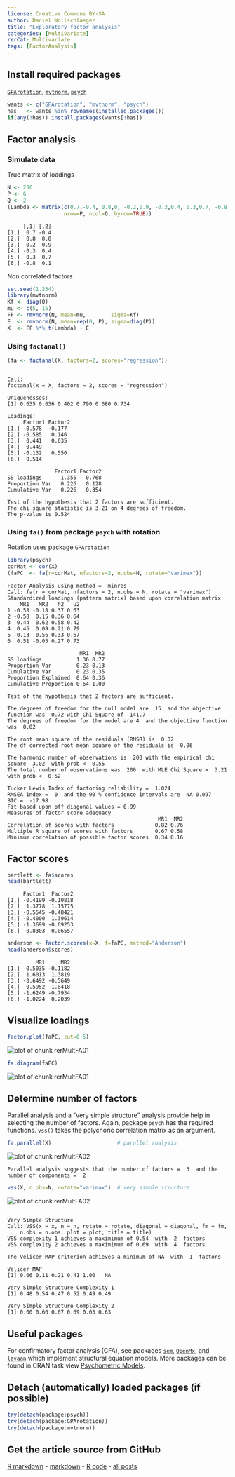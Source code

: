 ```yaml
---
license: Creative Commons BY-SA
author: Daniel Wollschlaeger
title: "Exploratory factor analysis"
categories: [Multivariate]
rerCat: Multivariate
tags: [FactorAnalysis]
---
```





Install required packages
-------------------------

[`GPArotation`](http://cran.r-project.org/package=GPArotation), [`mvtnorm`](http://cran.r-project.org/package=mvtnorm), [`psych`](http://cran.r-project.org/package=psych)


```r
wants <- c("GPArotation", "mvtnorm", "psych")
has   <- wants %in% rownames(installed.packages())
if(any(!has)) install.packages(wants[!has])
```


Factor analysis
-------------------------

### Simulate data

True matrix of loadings


```r
N <- 200
P <- 6
Q <- 2
(Lambda <- matrix(c(0.7,-0.4, 0.8,0, -0.2,0.9, -0.3,0.4, 0.3,0.7, -0.8,0.1),
                  nrow=P, ncol=Q, byrow=TRUE))
```

```
     [,1] [,2]
[1,]  0.7 -0.4
[2,]  0.8  0.0
[3,] -0.2  0.9
[4,] -0.3  0.4
[5,]  0.3  0.7
[6,] -0.8  0.1
```


Non correlated factors


```r
set.seed(1.234)
library(mvtnorm)
Kf <- diag(Q)
mu <- c(5, 15)
FF <- rmvnorm(N, mean=mu,        sigma=Kf)
E  <- rmvnorm(N, mean=rep(0, P), sigma=diag(P))
X  <- FF %*% t(Lambda) + E
```


### Using `factanal()`


```r
(fa <- factanal(X, factors=2, scores="regression"))
```

```

Call:
factanal(x = X, factors = 2, scores = "regression")

Uniquenesses:
[1] 0.635 0.636 0.402 0.790 0.680 0.734

Loadings:
     Factor1 Factor2
[1,] -0.578  -0.177 
[2,] -0.585   0.146 
[3,]  0.441   0.635 
[4,]  0.449         
[5,] -0.132   0.550 
[6,]  0.514         

               Factor1 Factor2
SS loadings      1.355   0.768
Proportion Var   0.226   0.128
Cumulative Var   0.226   0.354

Test of the hypothesis that 2 factors are sufficient.
The chi square statistic is 3.21 on 4 degrees of freedom.
The p-value is 0.524 
```


### Using `fa()` from package `psych` with rotation

Rotation uses package `GPArotation`


```r
library(psych)
corMat <- cor(X)
(faPC  <- fa(r=corMat, nfactors=2, n.obs=N, rotate="varimax"))
```

```
Factor Analysis using method =  minres
Call: fa(r = corMat, nfactors = 2, n.obs = N, rotate = "varimax")
Standardized loadings (pattern matrix) based upon correlation matrix
    MR1   MR2   h2   u2
1 -0.58 -0.18 0.37 0.63
2 -0.58  0.15 0.36 0.64
3  0.44  0.62 0.58 0.42
4  0.45  0.09 0.21 0.79
5 -0.13  0.56 0.33 0.67
6  0.51 -0.05 0.27 0.73

                       MR1  MR2
SS loadings           1.36 0.77
Proportion Var        0.23 0.13
Cumulative Var        0.23 0.35
Proportion Explained  0.64 0.36
Cumulative Proportion 0.64 1.00

Test of the hypothesis that 2 factors are sufficient.

The degrees of freedom for the null model are  15  and the objective function was  0.72 with Chi Square of  141.7
The degrees of freedom for the model are 4  and the objective function was  0.02 

The root mean square of the residuals (RMSR) is  0.02 
The df corrected root mean square of the residuals is  0.06 

The harmonic number of observations is  200 with the empirical chi square  3.02  with prob <  0.55 
The total number of observations was  200  with MLE Chi Square =  3.21  with prob <  0.52 

Tucker Lewis Index of factoring reliability =  1.024
RMSEA index =  0  and the 90 % confidence intervals are  NA 0.097
BIC =  -17.98
Fit based upon off diagonal values = 0.99
Measures of factor score adequacy             
                                                MR1  MR2
Correlation of scores with factors             0.82 0.76
Multiple R square of scores with factors       0.67 0.58
Minimum correlation of possible factor scores  0.34 0.16
```


Factor scores
-------------------------


```r
bartlett <- fa$scores
head(bartlett)
```

```
     Factor1  Factor2
[1,] -0.4199 -0.10818
[2,]  1.3778  1.15775
[3,] -0.5545 -0.48421
[4,] -0.4000  1.39614
[5,] -1.3699 -0.69253
[6,] -0.8303  0.06557
```



```r
anderson <- factor.scores(x=X, f=faPC, method="Anderson")
head(anderson$scores)
```

```
         MR1     MR2
[1,] -0.5035 -0.1182
[2,]  1.6013  1.3819
[3,] -0.6492 -0.5649
[4,] -0.5952  1.8418
[5,] -1.6249 -0.7934
[6,] -1.0224  0.2039
```


Visualize loadings
-------------------------


```r
factor.plot(faPC, cut=0.5)
```

![plot of chunk rerMultFA01](../content/assets/figure/rerMultFA011.png) 

```r
fa.diagram(faPC)
```

![plot of chunk rerMultFA01](../content/assets/figure/rerMultFA012.png) 


Determine number of factors
-------------------------

Parallel analysis and a "very simple structure" analysis provide help in selecting the number of factors. Again, package `psych` has the required functions. `vss()` takes the polychoric correlation matrix as an argument.


```r
fa.parallel(X)                     # parallel analysis
```

![plot of chunk rerMultFA02](../content/assets/figure/rerMultFA021.png) 

```
Parallel analysis suggests that the number of factors =  3  and the number of components =  2 
```

```r
vss(X, n.obs=N, rotate="varimax")  # very simple structure
```

![plot of chunk rerMultFA02](../content/assets/figure/rerMultFA022.png) 

```

Very Simple Structure
Call: VSS(x = x, n = n, rotate = rotate, diagonal = diagonal, fm = fm, 
    n.obs = n.obs, plot = plot, title = title)
VSS complexity 1 achieves a maximimum of 0.54  with  2  factors
VSS complexity 2 achieves a maximimum of 0.69  with  4  factors

The Velicer MAP criterion achieves a minimum of NA  with  1  factors
 
Velicer MAP
[1] 0.06 0.11 0.21 0.41 1.00   NA

Very Simple Structure Complexity 1
[1] 0.48 0.54 0.47 0.52 0.49 0.49

Very Simple Structure Complexity 2
[1] 0.00 0.66 0.67 0.69 0.63 0.63
```


Useful packages
-------------------------

For confirmatory factor analysis (CFA), see packages [`sem`](http://cran.r-project.org/package=sem), [`OpenMx`](http://openmx.psyc.virginia.edu/), and [`lavaan`](http://cran.r-project.org/package=lavaan) which implement structural equation models. More packages can be found in CRAN task view [Psychometric Models](http://cran.r-project.org/web/views/Psychometrics.html).

Detach (automatically) loaded packages (if possible)
-------------------------


```r
try(detach(package:psych))
try(detach(package:GPArotation))
try(detach(package:mvtnorm))
```


Get the article source from GitHub
----------------------------------------------

[R markdown](https://github.com/dwoll/RExRepos/raw/master/Rmd/multFA.Rmd) - [markdown](https://github.com/dwoll/RExRepos/raw/master/md/multFA.md) - [R code](https://github.com/dwoll/RExRepos/raw/master/R/multFA.R) - [all posts](https://github.com/dwoll/RExRepos/)
